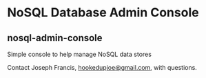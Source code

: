 # NoSQL Database Admin Console
## nosql-admin-console
Simple console to help manage NoSQL data stores

Contact Joseph Francis, hookedupjoe@gmail.com, with questions.
